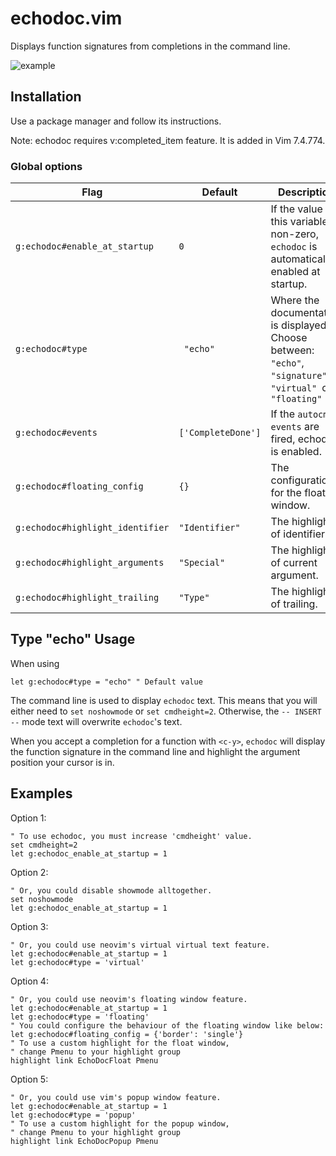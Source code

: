 # echodoc.vim

Displays function signatures from completions in the command line.

![example](https://cloud.githubusercontent.com/assets/111942/19444981/a076d748-9460-11e6-851c-f249f8110b3b.gif)

## Installation

Use a package manager and follow its instructions.

Note: echodoc requires v:completed_item feature. It is added in Vim 7.4.774.

### Global options

|Flag                               |Default            |Description                                                                                                       |
|-----------------------------------|-------------------|------------------------------------------------------------------------------------------------------------------|
|`g:echodoc#enable_at_startup`      |`0`                |If the value of this variable is non-zero, `echodoc` is automatically enabled at startup.                         |
|`g:echodoc#type`                   |` "echo"`          |Where the documentation is displayed. Choose between:` "echo"`,` "signature"`, `"virtual" `or `"floating"`        |
|`g:echodoc#events`                 |`['CompleteDone']` |If the `autocmd-events` are fired, echodoc is enabled.                                                            |
|`g:echodoc#floating_config`        |`{}`               |The configuration for the floating window.                                                                        |
|`g:echodoc#highlight_identifier`   |`"Identifier"`     |The highlight of identifier.                                                                                      |
|`g:echodoc#highlight_arguments`    |`"Special"`        |The highlight of current argument.                                                                                |
|`g:echodoc#highlight_trailing`     |`"Type"`           |The highlight of trailing.                                                                                        |

## Type "echo" Usage

When using
```vim
let g:echodoc#type = "echo" " Default value
```
The command line is used to display `echodoc` text.  This means that you will
either need to `set noshowmode` or `set cmdheight=2`.  Otherwise, the `--
INSERT --` mode text will overwrite `echodoc`'s text.

When you accept a completion for a function with `<c-y>`, `echodoc` will
display the function signature in the command line and highlight the argument
position your cursor is in.

## Examples

Option 1:
```vim
" To use echodoc, you must increase 'cmdheight' value.
set cmdheight=2
let g:echodoc_enable_at_startup = 1
```

Option 2:
```vim
" Or, you could disable showmode alltogether.
set noshowmode
let g:echodoc_enable_at_startup = 1
```

Option 3:
```vim
" Or, you could use neovim's virtual virtual text feature.
let g:echodoc#enable_at_startup = 1
let g:echodoc#type = 'virtual'
```

Option 4:
```vim
" Or, you could use neovim's floating window feature.
let g:echodoc#enable_at_startup = 1
let g:echodoc#type = 'floating'
" You could configure the behaviour of the floating window like below:
let g:echodoc#floating_config = {'border': 'single'}
" To use a custom highlight for the float window,
" change Pmenu to your highlight group
highlight link EchoDocFloat Pmenu
```

Option 5:
```vim
" Or, you could use vim's popup window feature.
let g:echodoc#enable_at_startup = 1
let g:echodoc#type = 'popup'
" To use a custom highlight for the popup window,
" change Pmenu to your highlight group
highlight link EchoDocPopup Pmenu
```
